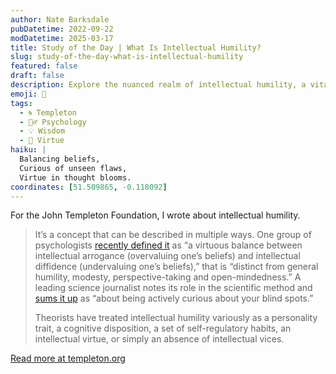 ```yaml
---
author: Nate Barksdale
pubDatetime: 2022-09-22
modDatetime: 2025-03-17
title: Study of the Day | What Is Intellectual Humility?
slug: study-of-the-day-what-is-intellectual-humility
featured: false
draft: false
description: Explore the nuanced realm of intellectual humility, a vital virtue that balances curiosity and conviction, enhancing our understanding and discourse.
emoji: 🤔
tags:
  - 🌀 Templeton
  - 🧘‍♂️ Psychology
  - 💡 Wisdom
  - 🥗 Virtue
haiku: |
  Balancing beliefs,  
  Curious of unseen flaws,  
  Virtue in thought blooms.
coordinates: [51.509865, -0.118092]
---
```


For the John Templeton Foundation, I wrote about intellectual humility.

> It’s a concept that can be described in multiple ways. One group of psychologists [recently defined it](https://www.ncbi.nlm.nih.gov/pmc/articles/PMC9244574/) as “a virtuous balance between intellectual arrogance (overvaluing one’s beliefs) and intellectual diffidence (undervaluing one’s beliefs),” that is “distinct from general humility, modesty, perspective-taking and open-mindedness.” A leading science journalist notes its role in the scientific method and [sums it up](https://www.vox.com/science-and-health/2019/1/4/17989224/intellectual-humility-explained-psychology-replication) as “about being actively curious about your blind spots.”
>
> Theorists have treated intellectual humility variously as a personality trait, a cognitive disposition, a set of self-regulatory habits, an intellectual virtue, or simply an absence of intellectual vices.

[Read more at templeton.org](https://www.templeton.org/news/what-is-intellectual-humility)
